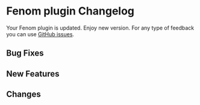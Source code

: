 # Fenom plugin Changelog

Your Fenom plugin is updated. Enjoy new version. For any type of feedback you can use [GitHub issues][issues].

## Bug Fixes

## New Features

## Changes

[issues]: https://github.com/pafnuty/sublime-fenom/issues
